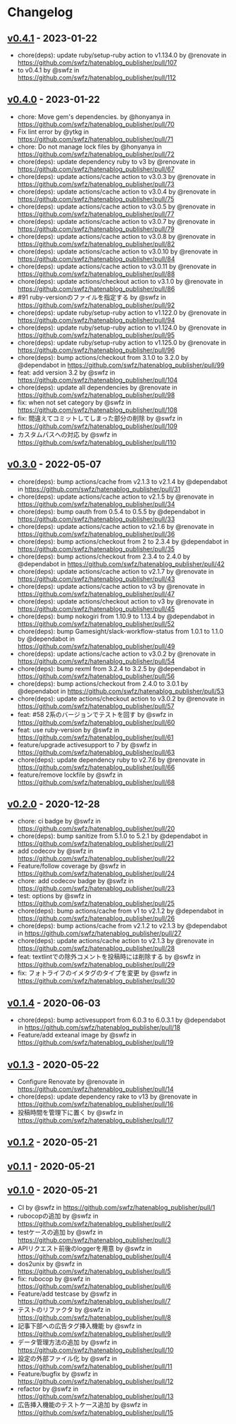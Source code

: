 # Changelog

## [v0.4.1](https://github.com/swfz/hatenablog_publisher/compare/v0.4.0...v0.4.1) - 2023-01-22
- chore(deps): update ruby/setup-ruby action to v1.134.0 by @renovate in https://github.com/swfz/hatenablog_publisher/pull/107
- to v0.4.1 by @swfz in https://github.com/swfz/hatenablog_publisher/pull/112

## [v0.4.0](https://github.com/swfz/hatenablog_publisher/compare/v0.3.0...v0.4.0) - 2023-01-22
- chore: Move gem's dependencies. by @honyanya in https://github.com/swfz/hatenablog_publisher/pull/70
- Fix lint error by @ytkg in https://github.com/swfz/hatenablog_publisher/pull/71
- chore: Do not manage lock files by @honyanya in https://github.com/swfz/hatenablog_publisher/pull/72
- chore(deps): update dependency ruby to v3 by @renovate in https://github.com/swfz/hatenablog_publisher/pull/67
- chore(deps): update actions/cache action to v3.0.3 by @renovate in https://github.com/swfz/hatenablog_publisher/pull/73
- chore(deps): update actions/cache action to v3.0.4 by @renovate in https://github.com/swfz/hatenablog_publisher/pull/75
- chore(deps): update actions/cache action to v3.0.5 by @renovate in https://github.com/swfz/hatenablog_publisher/pull/77
- chore(deps): update actions/cache action to v3.0.7 by @renovate in https://github.com/swfz/hatenablog_publisher/pull/79
- chore(deps): update actions/cache action to v3.0.8 by @renovate in https://github.com/swfz/hatenablog_publisher/pull/82
- chore(deps): update actions/cache action to v3.0.10 by @renovate in https://github.com/swfz/hatenablog_publisher/pull/84
- chore(deps): update actions/cache action to v3.0.11 by @renovate in https://github.com/swfz/hatenablog_publisher/pull/88
- chore(deps): update actions/checkout action to v3.1.0 by @renovate in https://github.com/swfz/hatenablog_publisher/pull/86
- #91 ruby-versionのファイルを指定する by @swfz in https://github.com/swfz/hatenablog_publisher/pull/92
- chore(deps): update ruby/setup-ruby action to v1.122.0 by @renovate in https://github.com/swfz/hatenablog_publisher/pull/94
- chore(deps): update ruby/setup-ruby action to v1.124.0 by @renovate in https://github.com/swfz/hatenablog_publisher/pull/95
- chore(deps): update ruby/setup-ruby action to v1.125.0 by @renovate in https://github.com/swfz/hatenablog_publisher/pull/96
- chore(deps): bump actions/checkout from 3.1.0 to 3.2.0 by @dependabot in https://github.com/swfz/hatenablog_publisher/pull/99
- feat: add version 3.2 by @swfz in https://github.com/swfz/hatenablog_publisher/pull/104
- chore(deps): update all dependencies by @renovate in https://github.com/swfz/hatenablog_publisher/pull/98
- fix: when not set category by @swfz in https://github.com/swfz/hatenablog_publisher/pull/108
- fix: 間違えてコミットしてしまった部分の削除 by @swfz in https://github.com/swfz/hatenablog_publisher/pull/109
- カスタムパスへの対応 by @swfz in https://github.com/swfz/hatenablog_publisher/pull/110

## [v0.3.0](https://github.com/swfz/hatenablog_publisher/compare/v0.2.0...v0.3.0) - 2022-05-07
- chore(deps): bump actions/cache from v2.1.3 to v2.1.4 by @dependabot in https://github.com/swfz/hatenablog_publisher/pull/31
- chore(deps): update actions/cache action to v2.1.5 by @renovate in https://github.com/swfz/hatenablog_publisher/pull/34
- chore(deps): bump oauth from 0.5.4 to 0.5.5 by @dependabot in https://github.com/swfz/hatenablog_publisher/pull/33
- chore(deps): update actions/cache action to v2.1.6 by @renovate in https://github.com/swfz/hatenablog_publisher/pull/36
- chore(deps): bump actions/checkout from 2 to 2.3.4 by @dependabot in https://github.com/swfz/hatenablog_publisher/pull/35
- chore(deps): bump actions/checkout from 2.3.4 to 2.4.0 by @dependabot in https://github.com/swfz/hatenablog_publisher/pull/42
- chore(deps): update actions/cache action to v2.1.7 by @renovate in https://github.com/swfz/hatenablog_publisher/pull/43
- chore(deps): update actions/cache action to v3 by @renovate in https://github.com/swfz/hatenablog_publisher/pull/47
- chore(deps): update actions/checkout action to v3 by @renovate in https://github.com/swfz/hatenablog_publisher/pull/45
- chore(deps): bump nokogiri from 1.10.9 to 1.13.4 by @dependabot in https://github.com/swfz/hatenablog_publisher/pull/52
- chore(deps): bump Gamesight/slack-workflow-status from 1.0.1 to 1.1.0 by @dependabot in https://github.com/swfz/hatenablog_publisher/pull/49
- chore(deps): update actions/cache action to v3.0.2 by @renovate in https://github.com/swfz/hatenablog_publisher/pull/54
- chore(deps): bump rexml from 3.2.4 to 3.2.5 by @dependabot in https://github.com/swfz/hatenablog_publisher/pull/56
- chore(deps): bump actions/checkout from 2.4.0 to 3.0.1 by @dependabot in https://github.com/swfz/hatenablog_publisher/pull/53
- chore(deps): update actions/checkout action to v3.0.2 by @renovate in https://github.com/swfz/hatenablog_publisher/pull/57
- feat: #58 2系のバージョンでテストを回す by @swfz in https://github.com/swfz/hatenablog_publisher/pull/60
- feat: use ruby-version by @swfz in https://github.com/swfz/hatenablog_publisher/pull/61
- feature/upgrade activesupport to 7 by @swfz in https://github.com/swfz/hatenablog_publisher/pull/63
- chore(deps): update dependency ruby to v2.7.6 by @renovate in https://github.com/swfz/hatenablog_publisher/pull/66
- feature/remove lockfile by @swfz in https://github.com/swfz/hatenablog_publisher/pull/68

## [v0.2.0](https://github.com/swfz/hatenablog_publisher/compare/v0.1.4...v0.2.0) - 2020-12-28
- chore: ci badge by @swfz in https://github.com/swfz/hatenablog_publisher/pull/20
- chore(deps): bump sanitize from 5.1.0 to 5.2.1 by @dependabot in https://github.com/swfz/hatenablog_publisher/pull/21
- add codecov by @swfz in https://github.com/swfz/hatenablog_publisher/pull/22
- Feature/follow coverage by @swfz in https://github.com/swfz/hatenablog_publisher/pull/24
- chore: add codecov badge by @swfz in https://github.com/swfz/hatenablog_publisher/pull/23
- test: options by @swfz in https://github.com/swfz/hatenablog_publisher/pull/25
- chore(deps): bump actions/cache from v1 to v2.1.2 by @dependabot in https://github.com/swfz/hatenablog_publisher/pull/26
- chore(deps): bump actions/cache from v2.1.2 to v2.1.3 by @dependabot in https://github.com/swfz/hatenablog_publisher/pull/27
- chore(deps): update actions/cache action to v2.1.3 by @renovate in https://github.com/swfz/hatenablog_publisher/pull/28
- feat: textlintでの除外コメントを投稿時には削除する by @swfz in https://github.com/swfz/hatenablog_publisher/pull/29
- fix: フォトライフのイメタグのタイプを変更 by @swfz in https://github.com/swfz/hatenablog_publisher/pull/30

## [v0.1.4](https://github.com/swfz/hatenablog_publisher/compare/v0.1.3...v0.1.4) - 2020-06-03
- chore(deps): bump activesupport from 6.0.3 to 6.0.3.1 by @dependabot in https://github.com/swfz/hatenablog_publisher/pull/18
- Feature/add exteanal image by @swfz in https://github.com/swfz/hatenablog_publisher/pull/19

## [v0.1.3](https://github.com/swfz/hatenablog_publisher/compare/v0.1.2...v0.1.3) - 2020-05-22
- Configure Renovate by @renovate in https://github.com/swfz/hatenablog_publisher/pull/14
- chore(deps): update dependency rake to v13 by @renovate in https://github.com/swfz/hatenablog_publisher/pull/16
- 投稿時間を管理下に置く by @swfz in https://github.com/swfz/hatenablog_publisher/pull/17

## [v0.1.2](https://github.com/swfz/hatenablog_publisher/compare/v0.1.1...v0.1.2) - 2020-05-21

## [v0.1.1](https://github.com/swfz/hatenablog_publisher/compare/v0.1.0...v0.1.1) - 2020-05-21

## [v0.1.0](https://github.com/swfz/hatenablog_publisher/commits/v0.1.0) - 2020-05-21
- CI by @swfz in https://github.com/swfz/hatenablog_publisher/pull/1
- rubocopの追加 by @swfz in https://github.com/swfz/hatenablog_publisher/pull/2
- testケースの追加 by @swfz in https://github.com/swfz/hatenablog_publisher/pull/3
- APIリクエスト前後のloggerを用意 by @swfz in https://github.com/swfz/hatenablog_publisher/pull/4
- dos2unix by @swfz in https://github.com/swfz/hatenablog_publisher/pull/5
- fix: rubocop by @swfz in https://github.com/swfz/hatenablog_publisher/pull/6
- Feature/add testcase by @swfz in https://github.com/swfz/hatenablog_publisher/pull/7
- テストのリファクタ by @swfz in https://github.com/swfz/hatenablog_publisher/pull/8
- 記事下部への広告タグ挿入機能 by @swfz in https://github.com/swfz/hatenablog_publisher/pull/9
- データ管理方法の追加 by @swfz in https://github.com/swfz/hatenablog_publisher/pull/10
- 設定の外部ファイル化 by @swfz in https://github.com/swfz/hatenablog_publisher/pull/11
- Feature/bugfix by @swfz in https://github.com/swfz/hatenablog_publisher/pull/12
- refactor by @swfz in https://github.com/swfz/hatenablog_publisher/pull/13
- 広告挿入機能のテストケース追加 by @swfz in https://github.com/swfz/hatenablog_publisher/pull/15
